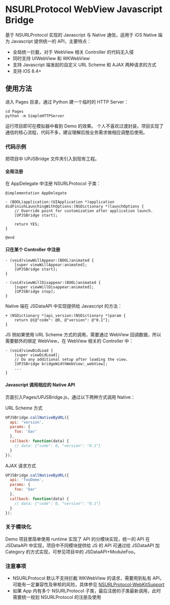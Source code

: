 # NSURLProtocol WebView Javascript Bridge

基于 NSURLProtocol 实现的 Javascript 与 Native 通信，适用于 iOS Native 端为 Javascript 提供统一的 API，主要特点：

- 全局统一拦截，对于 WebView 相关 Controller 的代码无入侵
- 同时支持 UIWebView 和 WKWebView
- 支持 Javascript 端发起的自定义 URL Scheme 和 AJAX 两种请求的方式
- 支持 iOS 8.4+

## 使用方法

进入 Pages 目录，通过 Python 建一个临时的 HTTP Server：
```shell
cd Pages
python -m SimpleHTTPServer
```

运行项目即可在模拟器中看到 Demo 的效果。
个人不喜欢过渡封装，项目实现了通信的核心流程，代码不多，建议理解后按业务需求做相应调整后使用。

### 代码示例

把项目中 UPJSBridge 文件夹引入到现有工程。

#### 全局注册
在 AppDelegate 中注册 NSURLProtocol 子类：
```objc
@implementation AppDelegate

- (BOOL)application:(UIApplication *)application didFinishLaunchingWithOptions:(NSDictionary *)launchOptions {
    // Override point for customization after application launch.
    [UPJSBridge start];
    
    return YES;
}

@end
```
#### 只在某个 Controller 中注册
```objc
- (void)viewWillAppear:(BOOL)animated {
    [super viewWillAppear:animated];
    [UPJSBridge start];
}

- (void)viewWillDisappear:(BOOL)animated {
    [super viewWillDisappear:animated];
    [UPJSBridge stop];
}
```

Native 端在 JSDataAPI 中实现提供给 Javascript 的方法：
```objc
+ (NSDictionary *)api_version:(NSDictionary *)param {
    return @{@"code": @0, @"version": @"0.1"};
}
```

JS 侧如果使用 URL Scheme 方式的调用，需要通过 WebView 回调数据，所以需要额外的绑定 WebView，在 WebView 相关的 Controller 中：
```objc
- (void)viewDidLoad {
    [super viewDidLoad];
    // Do any additional setup after loading the view.
    [UPJSBridge bridgeWidthWebView:_webView];
	...
}
```

#### Javascript 调用相应的 Native API

页面引入Pages/UPJSBridge.js，通过以下两种方式调用 Native：

URL Scheme 方式
```javascript
UPJSBridge.callNativeByURL({
  api: 'version',
  params: {
    foo: 'bar'
  },
  callback: function(data) {
    // data: {"code": 0, "version": "0.1"}
  }
});
```
AJAX 请求方式
```javascript
UPJSBridge.callNativeByURL({
  api: 'fooDemo',
  params: {
    foo: 'bar'
  },
  callback: function(data) {
    // data: {"code": 0, "version": "0.1"}
  }
});
```

### 关于模块化
Demo 项目里简单使用 runtime 实现了 API 的分模块实现，统一的 API 在 JSDataAPI 中实现，项目中不同模块提供给 JS 的 API 可通过给 JSDataAPI 加 Category 的方式实现，可参见项目中的 JSDataAPI+ModuleFoo。

### 注意事项
* NSURLProtocol 默认不支持拦截 WKWebView 的请求，需要用到私有 API，可能有一定兼容性及审核的风险，具体参见 [NSURLProtocol-WebKitSupport](https://github.com/yeatse/NSURLProtocol-WebKitSupport)
* 如果 App 内有多个 NSURLProtocol 子类，最后注册的子类最新调用，此时需要统一规划 NSURLProtocol 的注册及使用